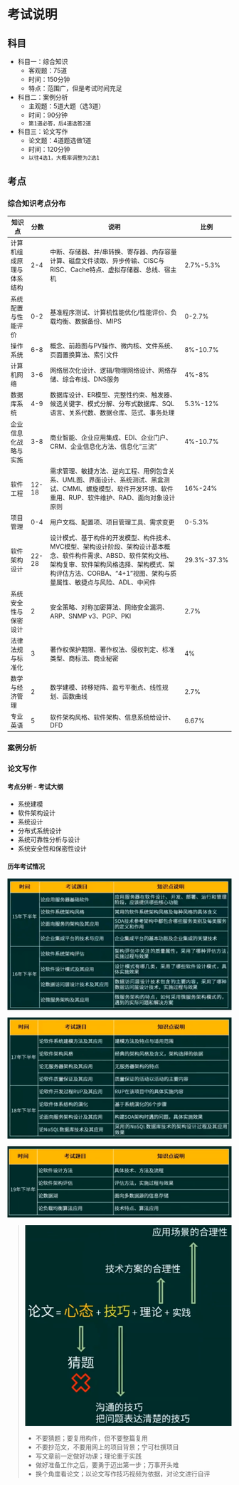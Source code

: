 # 考试说明

## 科目

- 科目一：综合知识
  - 客观题：75道
  - 时间：150分钟
  - 特点：范围广，但是考试时间充足
- 科目二：案例分析
  - 主观题：5道大题（选3道）
  - 时间：90分钟
  - `第1道必答，后4道选答2道`
- 科目三：论文写作
  - 论文题：4道题选做1道
  - 时间：120分钟
  - `以往4选1，大概率调整为2选1`

## 考点

### 综合知识考点分布

| 知识点          | 分数    | 说明                                                                                                                          | 比例          |
|--------------|-------|-----------------------------------------------------------------------------------------------------------------------------|-------------|
| 计算机组成原理与体系结构 | 2-4   | 中断、存储器、并/串转换、寄存器、内存容量计算、磁盘文件读取、异步传输、CISC与RISC、Cache特点、虚拟存储器、总线、宿主机                                                          | 2.7%-5.3%   |
| 系统配置与性能评价    | 0-2   | 基准程序测试、计算机性能优化/性能评价、负载均衡、数据备份、MIPS                                                                                          | 0-2.7%      |
| 操作系统         | 6-8   | 概念、前趋图与PV操作、微内核、文件系统、页面置换算法、索引文件                                                                                            | 8%-10.7%    |
| 计算机网络        | 3-6   | 网络层次化设计、逻辑/物理网络设计、网络存储、综合布线、DNS服务                                                                                           | 4%-8%       |
| 数据库系统        | 4-9   | 数据库设计、ER模型、完整性约束、触发器、候选关键字、模式分解、分布式数据库、SQL语言、关系代数、数据仓库、范式、事务处理                                                              | 5.3%-12%    |
| 企业信息化战略与实施   | 3-8   | 商业智能、企业应用集成、EDI、企业门户、CRM、企业信息化方法、信息化“三流”                                                                                    | 4%-10.7%    |
| 软件工程         | 12-18 | 需求管理、敏捷方法、逆向工程、用例包含关系、UML图、界面设计、系统测试、黑盒测试、CMMI、螺旋模型、软件开发环境、软件重用、RUP、软件维护、RAD、面向对象设计原则                                       | 16%-24%     | 
| 项目管理         | 0-4   | 用户文档、配置项、项目管理工具、需求变更                                                                                                        | 0-5.3%      |
| 软件架构设计       | 22-28 | 设计模式、基于构件的开发模型、构件技术、MVC模型、架构设计阶段、架构设计基本概念、软件构件需求、ABSD、软件架构文档、架构复审、软件架构风格选择、架构模式、架构评估方法、CORBA、“4+1”视图、架构与质量属性、敏捷点与风险、ADL、中间件 | 29.3%-37.3% |
| 系统安全性与保密设计   | 2     | 安全策略、对称加密算法、网络安全漏洞、ARP、SNMP v3、PGP、PKI                                                                                      | 2.7%        |
| 法律法规与标准化     | 3     | 著作权保护期限、著作权法、侵权判定、标准类型、商标法、商业秘密                                                                                             | 4%          |
| 数学与经济管理      | 2     | 数学建模、转移矩阵、盈亏平衡点、线性规划、函数曲线                                                                                                   | 2.7%        |
| 专业英语         | 5     | 软件架构风格、软件架构、信息系统给设计、DFD                                                                                                     | 6.67%       |

### 案例分析

### 论文写作

#### 考点分析 - 考试大纲

- 系统建模
- 软件架构设计
- 系统设计
- 分布式系统设计
- 系统可靠性分析与设计
- 系统安全性和保密性设计

#### 历年考试情况

![论文写作-15年至16年考试情况](/assets/qccstp/论文写作-15年至16年考试情况.png)

![论文写作-17年至18年考试情况](/assets/qccstp/论文写作-17年至18年考试情况.png)

![论文写作-19年考试情况](/assets/qccstp/论文写作-19年考试情况.png)

> ![论文写作-注意事项](/assets/qccstp/论文写作-注意事项.png)
>
> - 不要猜题；要复用构件，但不要整篇复用
> - 不要抄范文，不要用网上的项目背景；宁可杜撰项目
> - 写文章前一定做好功课；理论重于实践
> - 做好准备工作之后，要勇于迈出第一步；万事开头难
> - 换个角度看论文；以论文写作技巧视频为依据，对论文进行自评